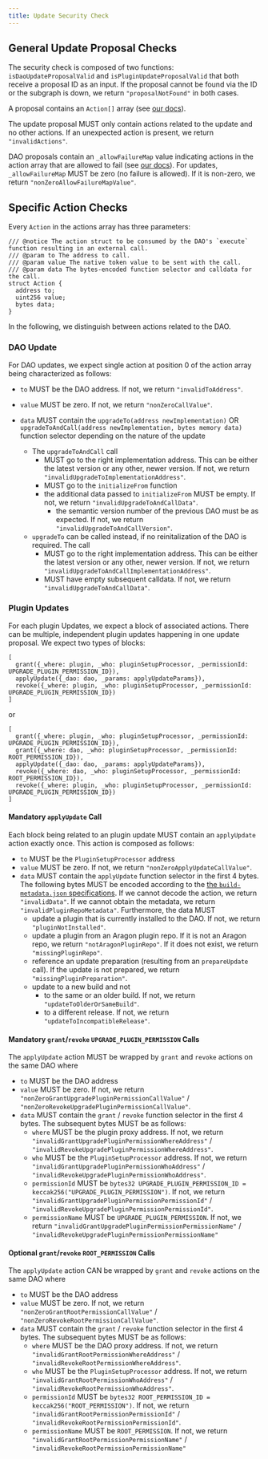 ```yaml
---
title: Update Security Check
---
```


## General Update Proposal Checks

The security check is composed of two functions: `isDaoUpdateProposalValid` and `isPluginUpdateProposalValid` that both receive a proposal ID as an input.
If the proposal cannot be found via the ID or the subgraph is down, we return `"proposalNotFound"` in both cases.

A proposal contains an `Action[]` array (see [our docs](https://devs.aragon.org/docs/osx/how-it-works/core/dao/actions#actions)).

The update proposal MUST only contain actions related to the update and no other actions.
If an unexpected action is present, we return `"invalidActions"`.

DAO proposals contain an `_allowFailureMap` value indicating actions in the action array that are allowed to fail (see [our docs](https://devs.aragon.org/docs/osx/how-it-works/core/dao/actions#the-allowfailuremap-input-argument)).
For updates, `_allowFailureMap` MUST be zero (no failure is allowed).
If it is non-zero, we return `"nonZeroAllowFailureMapValue"`.

## Specific Action Checks

Every `Action` in the actions array has three parameters:

```solidity title="@aragon/osx/core/dao/IDAO.sol"
/// @notice The action struct to be consumed by the DAO's `execute` function resulting in an external call.
/// @param to The address to call.
/// @param value The native token value to be sent with the call.
/// @param data The bytes-encoded function selector and calldata for the call.
struct Action {
  address to;
  uint256 value;
  bytes data;
}
```

In the following, we distinguish between actions related to the DAO.

### DAO Update

For DAO updates, we expect single action at position 0 of the action array being characterized as follows:

- `to` MUST be the DAO address. If not, we return `"invalidToAddress"`.

- `value` MUST be zero. If not, we return `"nonZeroCallValue"`.

- `data` MUST contain the `upgradeTo(address newImplementation)` OR `upgradeToAndCall(address newImplementation, bytes memory data)` function selector depending on the nature of the update
  - The `upgradeToAndCall` call
    - MUST go to the right implementation address. This can be either the latest version or any other, newer version. If not, we return `"invalidUpgradeToImplementationAddress"`.
    - MUST go to the `initializeFrom` function
    - the additional data passed to `initializeFrom` MUST be empty. If not, we return `"invalidUpgradeToAndCallData"`.
      - the semantic version number of the previous DAO must be as expected. If not, we return `"invalidUpgradeToAndCallVersion"`.
  - `upgradeTo` can be called instead, if no reinitalization of the DAO is required. The call
    - MUST go to the right implementation address. This can be either the latest version or any other, newer version. If not, we return `"invalidUpgradeToAndCallImplementationAddress"`.
    - MUST have empty subsequent calldata. If not, we return `"invalidUpgradeToAndCallData"`.

### Plugin Updates

For each plugin Updates, we expect a block of associated actions. There can be multiple, independent plugin updates happening in one update proposal.
We expect two types of blocks:

```
[
  grant({_where: plugin, _who: pluginSetupProcessor, _permissionId: UPGRADE_PLUGIN_PERMISSION_ID}),
  applyUpdate({_dao: dao, _params: applyUpdateParams}),
  revoke({_where: plugin, _who: pluginSetupProcessor, _permissionId: UPGRADE_PLUGIN_PERMISSION_ID})
]
```

or

```
[
  grant({_where: plugin, _who: pluginSetupProcessor, _permissionId: UPGRADE_PLUGIN_PERMISSION_ID}),
  grant({_where: dao, _who: pluginSetupProcessor, _permissionId: ROOT_PERMISSION_ID}),
  applyUpdate({_dao: dao, _params: applyUpdateParams}),
  revoke({_where: dao, _who: pluginSetupProcessor, _permissionId: ROOT_PERMISSION_ID}),
  revoke({_where: plugin, _who: pluginSetupProcessor, _permissionId: UPGRADE_PLUGIN_PERMISSION_ID})
]
```

#### Mandatory `applyUpdate` Call

Each block being related to an plugin update MUST contain an `applyUpdate` action exactly once. This action is composed as follows:

- `to` MUST be the `PluginSetupProcessor` address
- `value` MUST be zero. If not, we return `"nonZeroApplyUpdateCallValue"`.
- `data` MUST contain the `applyUpdate` function selector in the first 4 bytes. The following bytes MUST be encoded according to the [the `build-metadata.json` specifications](https://devs.aragon.org/docs/osx/how-to-guides/plugin-development/publication/metadata).
  If we cannot decode the action, we return `"invalidData"`.
  If we cannot obtain the metadata, we return `"invalidPluginRepoMetadata"`.
  Furthermore, the data MUST
  - update a plugin that is currently installed to the DAO. If not, we return `"pluginNotInstalled"`.
  - update a plugin from an Aragon plugin repo. If it is not an Aragon repo, we return `"notAragonPluginRepo"`. If it does not exist, we return `"missingPluginRepo"`.
  - reference an update preparation (resulting from an `prepareUpdate` call). If the update is not prepared, we return `"missingPluginPreparation"`.
  - update to a new build and not
    - to the same or an older build. If not, we return `"updateToOlderOrSameBuild"`.
    - to a different release. If not, we return `"updateToIncompatibleRelease"`.

#### Mandatory `grant`/`revoke` `UPGRADE_PLUGIN_PERMISSION` Calls

The `applyUpdate` action MUST be wrapped by `grant` and `revoke` actions on the same DAO where

- `to` MUST be the DAO address
- `value` MUST be zero. If not, we return `"nonZeroGrantUpgradePluginPermissionCallValue"` / `"nonZeroRevokeUpgradePluginPermissionCallValue"`.
- `data` MUST contain the `grant` / `revoke` function selector in the first 4 bytes. The subsequent bytes MUST be as follows:
  - `where` MUST be the plugin proxy address. If not, we return `"invalidGrantUpgradePluginPermissionWhereAddress"` / `"invalidRevokeUpgradePluginPermissionWhereAddress"`.
  - `who` MUST be the `PluginSetupProcessor` address. If not, we return `"invalidGrantUpgradePluginPermissionWhoAddress"` / `"invalidRevokeUpgradePluginPermissionWhoAddress"`.
  - `permissionId` MUST be `bytes32 UPGRADE_PLUGIN_PERMISSION_ID = keccak256("UPGRADE_PLUGIN_PERMISSION")`. If not, we return `"invalidGrantUpgradePluginPermissionPermissionId"` / `"invalidRevokeUpgradePluginPermissionPermissionId"`.
  - `permissionName` MUST be `UPGRADE_PLUGIN_PERMISSION`. If not, we return `"invalidGrantUpgradePluginPermissionPermissionName"` / `"invalidRevokeUpgradePluginPermissionPermissionName"`

#### Optional `grant`/`revoke` `ROOT_PERMISSION` Calls

The `applyUpdate` action CAN be wrapped by `grant` and `revoke` actions on the same DAO where

- `to` MUST be the DAO address
- `value` MUST be zero. If not, we return `"nonZeroGrantRootPermissionCallValue"` / `"nonZeroRevokeRootPermissionCallValue"`.
- `data` MUST contain the `grant` / `revoke` function selector in the first 4 bytes. The subsequent bytes MUST be as follows:
  - `where` MUST be the DAO proxy address. If not, we return `"invalidGrantRootPermissionWhereAddress"` / `"invalidRevokeRootPermissionWhereAddress"`.
  - `who` MUST be the `PluginSetupProcessor` address. If not, we return `"invalidGrantRootPermissionWhoAddress"` / `"invalidRevokeRootPermissionWhoAddress"`.
  - `permissionId` MUST be `bytes32 ROOT_PERMISSION_ID = keccak256("ROOT_PERMISSION")`. If not, we return `"invalidGrantRootPermissionPermissionId"` / `"invalidRevokeRootPermissionPermissionId"`.
  - `permissionName` MUST be `ROOT_PERMISSION`. If not, we return `"invalidGrantRootPermissionPermissionName"` / `"invalidRevokeRootPermissionPermissionName"`


